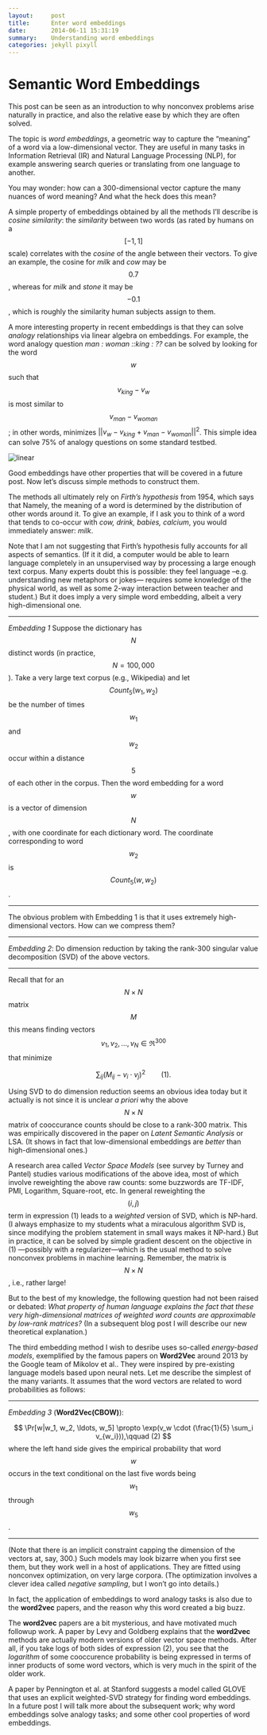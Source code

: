 ```yaml
---
layout:     post
title:      Enter word embeddings
date:       2014-06-11 15:31:19
summary:    Understanding word embeddings
categories: jekyll pixyll
---
```


# Semantic Word Embeddings

 This post can be seen as an introduction to why nonconvex problems arise
naturally in practice, and also the relative ease by which they are often
solved. 

 The topic is *word embeddings*, a geometric way to capture
the “meaning” of a word via a low-dimensional vector. They are useful in
many tasks in Information Retrieval (IR) and Natural Language Processing
(NLP), for example answering search queries or translating from one
language to another. 


You may wonder: how can a 300-dimensional vector capture the many
nuances of word meaning? And what the heck does this mean?



A simple property of embeddings obtained by all the methods I’ll
describe is *cosine similarity*: the  *similarity* between two words 
(as rated by humans on a $$[-1,1]$$ scale) correlates with the *cosine*
of the angle between their vectors. To 
give an example, the cosine for *milk* and
*cow* may be $$0.7$$, whereas for *milk* and
*stone* it may be $$-0.1$$, which is roughly the similarity
human subjects assign to them.



A more interesting property in recent embeddings is that they can solve
*analogy* relationships via linear algebra on embeddings.
For example, the word analogy question
*man : woman ::king : ??* can be solved by looking for the
word $$w$$ such that $$v_{king} - v_w$$ is most similar to
$$v_{man} - v_{woman}$$; in other words, minimizes
$||v_w - v_{king} + v_{man} - v_{woman}||^2$. This simple idea can solve
$75\%$ of analogy questions on some standard testbed.


![linear](/assets/linearrelations.jpg)


Good embeddings have other properties that will be covered in a future
post. Now let’s discuss simple methods to construct them.



The methods all ultimately rely on *Firth’s hypothesis*
from 1954, which says that Namely, the meaning of a word is determined
by the distribution of other words around it. To give an example, if I
ask you to think of a word that tends to co-occur with *cow,
drink, babies, calcium*, you would immediately answer:
*milk*.



Note that I am not suggesting that Firth’s hypothesis fully accounts
for all aspects of semantics. (If it it did, a computer would be able to
learn language completely in an unsupervised way by processing a large
enough text corpus. Many experts doubt this is possible: they feel
language –e.g. understanding new metaphors or jokes— requires some
knowledge of the physical world, as well as some $2$-way interaction
between teacher and student.) But it does imply a very simple 
word embedding, albeit a very high-dimensional one.



***
 *Embedding 1*  Suppose the dictionary has $$N$$ distinct words (in practice, $$N =100,000$$). Take a very large text corpus (e.g., Wikipedia) and let $$Count_5(w_1, w_2)$$ be the number of times $$w_1$$ and $$w_2$$ occur within a distance $$5$$ of each other in the corpus. Then the word embedding for a word $$w$$ is a vector of dimension $$N$$, with one coordinate for each dictionary word. The coordinate corresponding to word $$w_2$$ is $$Count_5(w, w_2)$$.

***


The obvious problem with Embedding 1 is that it uses
extremely high-dimensional vectors. How can we compress them?



***

*Embedding 2*: Do dimension reduction by taking the rank-$300$ 
singular value decomposition (SVD) of the above vectors. 

***


Recall that for an $$N \times N$$ matrix $$M$$ this means finding vectors
$$v_1, v_2, \ldots, v_N 
\in \Re^{300}$$ that minimize


$$
\sum_{ij} (M_{ij} - v_i \cdot v_j)^2 \qquad (1).
$$

Using SVD to do dimension reduction seems an obvious idea today but it
actually is not since it is unclear *a priori* why the
above $$N \times N$$ matrix of cooccurance counts should be close to a
rank-300 matrix. This was empirically discovered in the paper on
*Latent Semantic Analysis* or LSA. (It shows in fact that
low-dimensional embeddings are *better* than
high-dimensional ones.)



A research area called *Vector Space Models* (see survey by
Turney and Pantel) studies various modifications of the above idea, most
of which involve reweighting the above raw counts: some buzzwords are
TF-IDF, PMI, Logarithm, Square-root, etc. In general reweighting the
$$(i, j)$$ term in expression (1) leads to a *weighted*
version of SVD, which is NP-hard. (I always emphasize to my students
what a miraculous algorithm SVD is, since modifying the problem
statement in small ways makes it NP-hard.) But in practice, it can be
solved by simple gradient descent on the objective in (1) —possibly with
a regularizer—which is the usual method to solve nonconvex problems in
machine learning. Remember, the matrix is $$N \times  N$$, i.e., rather
large!



But to the best of my knowledge, the following question had not been
raised or debated: <span>*What property of human language explains the
fact that these very high-dimensional matrices of weighted word counts
are approximable by low-rank matrices?*</span> (In a subsequent blog
post I will describe our new theoretical explanation.)



The third embedding method I wish to desribe uses so-called
*energy-based models*, exemplified by the famous papers on
**Word2Vec** around 2013 by the Google team of Mikolov et al..
They were inspired by pre-existing language models based upon neural nets. Let me
describe the simplest of the many variants. It assumes that the word
vectors are related to word probabilities as follows:


***

*Embedding 3* (**Word2Vec(CBOW)**):

$$
\Pr[w|w_1, w_2, \ldots, w_5] \propto \exp(v_w \cdot (\frac{1}{5} \sum_i v_{w_i})),\qquad (2)
$$
where the left hand side gives the empirical probability that word $$w$$ occurs in the text
conditional on the last five words being $$w_1$$ through $$w_5$$. 

***
(Note that there is an implicit constraint capping the dimension of the
vectors at, say, 300.) Such models may look bizarre when you first see
them, but they work well in a host of applications. They are fitted
using nonconvex optimization, on very large corpora. (The optimization
involves a clever idea called <span>*negative sampling*</span>, but I
won’t go into details.)


In fact, the application of embeddings to word analogy tasks is also due
to the **word2vec** papers, and the reason why this word
created a big buzz.



The **word2vec** papers are a bit mysterious, and have motivated much
followup work. A paper by Levy and Goldberg explains that the **word2vec**
methods are actually modern versions of older vector space methods.
After all, if you take logs of both sides of expression (2), you see
that the *logarithm* of some cooccurence probability is
being expressed in terms of inner products of some word vectors, which
is very much in the spirit of the older work.


A paper by Pennington et al. at Stanford suggests a model called GLOVE
that uses an explicit weighted-SVD strategy for finding word embeddings.
In a future post I will talk more about the subsequent work; why word
embeddings solve analogy tasks; and some other cool properties of word
embeddings.

